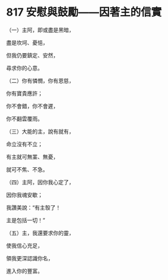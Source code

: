 # 817 安慰與鼓勵——因著主的信實

（一）主阿，即或盡是黑暗，

盡是坎坷、憂悒，

但我仍要鎮定、安然，

尋求你的心意。

（二）你有憐憫，你有恩慈，

你有寶貴應許；

你不會錯，你不會遲，

你不翻雲覆雨。

（三）大能的主，說有就有，

命立沒有不立；

有主就可無罣、無憂，

就可不焦、不急。

（四）主阿，因你我心定了，

因你我魂安歇；

我讚美說：“有主彀了！

主是包括一切！”

（五）主，我還要求你的靈，

使我信心充足，

領我更深認識你名，

進入你的豐富。

